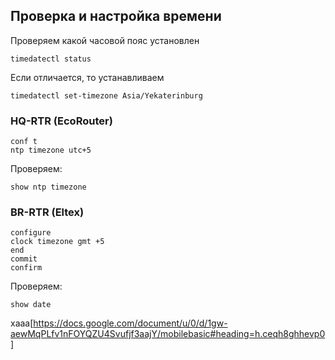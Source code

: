 ## Проверка и настройка времени

Проверяем какой часовой пояс установлен

```
timedatectl status
```

Если отличается, то устанавливаем
 
```
timedatectl set-timezone Asia/Yekaterinburg
```

### HQ-RTR (EcoRouter)

```
conf t
ntp timezone utc+5
```
Проверяем:

```
show ntp timezone
```

### BR-RTR (Eltex)

```
configure
clock timezone gmt +5
end
commit
confirm
```

Проверяем:

```
show date
```


хааа[https://docs.google.com/document/u/0/d/1gw-aewMqPLfv1nFOYQZU4Svufjf3aajY/mobilebasic#heading=h.ceqh8ghhevp0]
